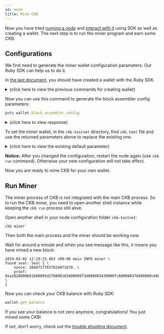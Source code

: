 ```yaml
---
id: mine
title: Mine CKB
---
```


Now you have tried [running a node](run-node) and [interact with it](interact) using SDK as well as creating a wallet. The next step is to run the miner program and earn some CKB.


## Configurations
We first need to generate the miner wallet configuration parameters. Our Ruby SDK can help us to do it.

In [the last document](interact#create-wallet), you should have created a wallet with the Ruby SDK.

<details>
<summary>(click here to view the previous commands for creating wallet)</summary>
```ruby
[1] pry(main)> privkey = CKB::Key.random_private_key
[2] pry(main)> api = CKB::API.new
[3] pry(main)> wallet = CKB::Wallet.from_hex(api, privkey)
```
</details>

Now you can use this command to generate the block assembler config parameters:
```ruby
puts wallet.block_assembler_config
```

<details>
<summary>(click here to view response)</summary>
```toml
[block_assembler]
code_hash = "0x9e3b3557f11b2b3532ce352bfe8017e9fd11d154c4c7f9b7aaaa1e621b539a08"
args = ["0x03ae708e284f6a53d12da45f7fe5e8c232c353c2"]
```
</details>


To set the miner wallet, in the `ckb-testnet` directory, find `ckb.toml` file and use the returned parameters above to replace the existing one.

<details>
<summary>(click here to view the existing default parameter)</summary>
```toml
# This config is derived using 0x5c2514fb16b83259d3326a0acf05901c15a87dc46239b77b0a501cd58198dca0
# as private key. If you want to mine CKB, please make sure to create your own
# private key and change the config here, otherwise your CKB might be stolen by
# someone else.
[block_assembler]
code_hash = "0x9e3b3557f11b2b3532ce352bfe8017e9fd11d154c4c7f9b7aaaa1e621b539a08"
args = ["0x7f52f0fccdd1d11391c441adfb174f87bca612b0"]
```
</details>

**Notice:** After you changed the configuration, restart the node again (use `ckb run` command). Otherwise your new configuration will not take effect.

Now you are ready to mine CKB for your own wallet.

## Run Miner

The miner process of CKB is not integrated with the main CKB process. So to run the CKB miner, you need to open another shell instance while keeping the `ckb run` process still alive. 

Open another shell in your node configuration folder `ckb-testnet`:
```shell
ckb miner
```

Then both the main process and the miner should be working now.

Wait for around a minute and when you see message like this, it means you have mined a new block:
```shell
2019-05-02 12:19:23.463 +08:00 main INFO miner \
found seal: Seal { \
    nonce: 16607377657024071670, \
    proof: 0xa2020000681b00005d27000018340000973d000083430000fc600000376600008c660000cc6800007970000015760000 \
}
```

Now you can check your CKB balance with Ruby SDK:
```ruby
wallet.get_balance
```

If you see your balance is not zero anymore, congratulations! You just mined some CKB!

If not, don't worry, check out the [trouble shooting document](../references/troubleshooting).
